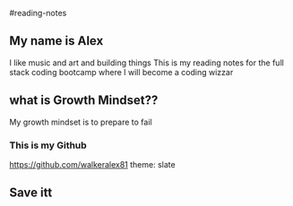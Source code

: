 #reading-notes
## My name is Alex
I like music and art and building things
This is my reading notes for the full stack coding bootcamp where I will become a coding wizzar
## what is Growth Mindset??
My growth mindset is to prepare to fail
### This is my Github
https://github.com/walkeralex81
theme: slate
## Save itt
